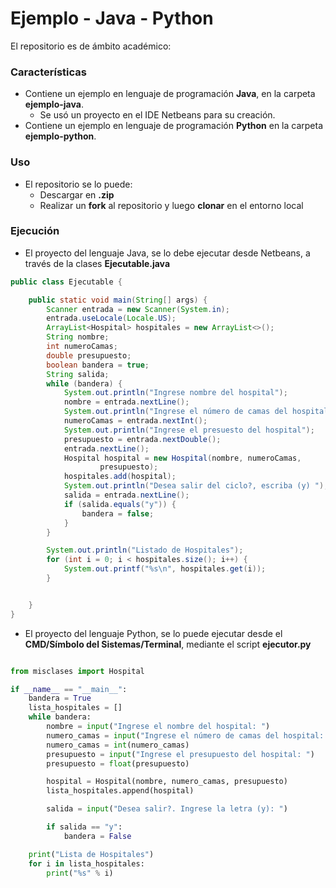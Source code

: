# Ejemplo - Java - Python

El repositorio es de ámbito académico:

### Características
* Contiene un ejemplo en lenguaje de programación **Java**, en la carpeta **ejemplo-java**.
  * Se usó un proyecto en el IDE Netbeans para su creación.
* Contiene un ejemplo en lenguaje de programación **Python** en la carpeta **ejemplo-python**.

### Uso

* El repositorio se lo puede:
  * Descargar en **.zip**
  * Realizar un **fork** al repositorio y luego **clonar** en el entorno local 

### Ejecución
* El proyecto del lenguaje Java, se lo debe ejecutar desde Netbeans, a través de la clases **Ejecutable.java**

```java
public class Ejecutable {

    public static void main(String[] args) {
        Scanner entrada = new Scanner(System.in);
        entrada.useLocale(Locale.US);
        ArrayList<Hospital> hospitales = new ArrayList<>();
        String nombre;
        int numeroCamas;
        double presupuesto;
        boolean bandera = true;
        String salida;
        while (bandera) {
            System.out.println("Ingrese nombre del hospital");
            nombre = entrada.nextLine();
            System.out.println("Ingrese el número de camas del hospital");
            numeroCamas = entrada.nextInt();
            System.out.println("Ingrese el presuesto del hospital");
            presupuesto = entrada.nextDouble();
            entrada.nextLine();
            Hospital hospital = new Hospital(nombre, numeroCamas,
                    presupuesto);
            hospitales.add(hospital);
            System.out.println("Desea salir del ciclo?, escriba (y) ");
            salida = entrada.nextLine();
            if (salida.equals("y")) {
                bandera = false;
            }
        }

        System.out.println("Listado de Hospitales");
        for (int i = 0; i < hospitales.size(); i++) {
            System.out.printf("%s\n", hospitales.get(i));
        }


    }
}

```

* El proyecto del lenguaje Python, se lo puede ejecutar desde el **CMD/Símbolo del Sistemas/Terminal**, mediante el script **ejecutor.py**

```python

from misclases import Hospital

if __name__ == "__main__":
    bandera = True
    lista_hospitales = []
    while bandera:
        nombre = input("Ingrese el nombre del hospital: ")
        numero_camas = input("Ingrese el número de camas del hospital: ")
        numero_camas = int(numero_camas)
        presupuesto = input("Ingrese el presupuesto del hospital: ")
        presupuesto = float(presupuesto)

        hospital = Hospital(nombre, numero_camas, presupuesto)
        lista_hospitales.append(hospital)

        salida = input("Desea salir?. Ingrese la letra (y): ")

        if salida == "y":
            bandera = False

    print("Lista de Hospitales")
    for i in lista_hospitales:
        print("%s" % i)

```
